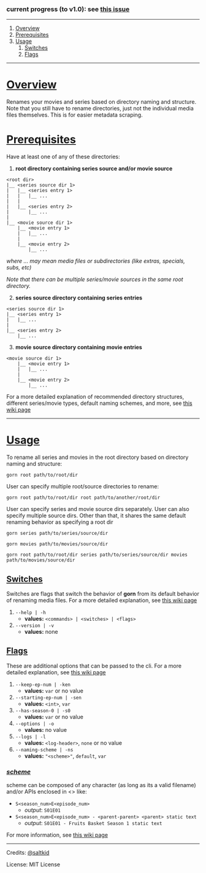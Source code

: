 ### current progress (to v1.0): see [this issue](https://github.com/saltkid/gorn/issues/1)
___
1. [Overview](#overview)
2. [Prerequisites](#prerequisites)
3. [Usage](#usage)
    1. [Switches](#switches)
    2. [Flags](#flags)
___ 
# [Overview](https://github.com/saltkid/gorn/wiki)
Renames your movies and series based on directory naming and structure. Note that you still have to rename directories, just not the individual media files themselves. This is for easier metadata scraping.

# [Prerequisites](https://github.com/saltkid/gorn/wiki/Directory-Structure)
Have at least one of any of these directories:
1. **root directory containing series source and/or movie source**
```
<root dir>
|__ <series source dir 1>
|   |__ <series entry 1>
|   |   |__ ...
|   |
|   |__ <series entry 2>
|       |__ ...
|
|__ <movie source dir 1>
    |__ <movie entry 1>
    |   |__ ...
    |
    |__ <movie entry 2>
        |__ ...

```
*where ... may mean media files or subdirectories (like extras, specials, subs, etc)*

*Note that there can be multiple series/movie sources in the same root directory.*

2. **series source directory containing series entries**
```
<series source dir 1>
|__ <series entry 1>
|   |__ ...
|
|__ <series entry 2>
    |__ ...
```
3. **movie source directory containing movie entries**
```
<movie source dir 1>
    |__ <movie entry 1>
    |   |__ ...
    |
    |__ <movie entry 2>
        |__ ...
```
For a more detailed explanation of recommended directory structures, different series/movie types, default naming schemes, and more, see [this wiki page](https://github.com/saltkid/gorn/wiki/Directory-Structure)
___
# [Usage](https://github.com/saltkid/gorn/wiki/Usage)
To rename all series and movies in the root directory based on directory naming and structure:
```
gorn root path/to/root/dir
```

User can specify multiple root/source directories to rename:
```
gorn root path/to/root/dir root path/to/another/root/dir
```

User can specify series and movie source dirs separately. User can also specify multiple source dirs. Other than that, it shares the same default renaming behavior as specifying a root dir
```
gorn series path/to/series/source/dir
```
```
gorn movies path/to/movies/source/dir
```
```
gorn root path/to/root/dir series path/to/series/source/dir movies path/to/movies/source/dir
```
## [Switches](https://github.com/saltkid/gorn/wiki/Usage#switches)
Switches are flags that switch the behavior of **gorn** from its default behavior of renaming media files. For a more detailed explanation, see [this wiki page](https://github.com/saltkid/gorn/wiki/Usage#switches)
1. `--help | -h`
    - **values:** `<commands> | <switches> | <flags>`
2. `--version | -v`
    - **values:** none
## [Flags](https://github.com/saltkid/gorn/wiki/Usage#optional-flags)
These are additional options that can be passed to the cli. For a more detailed explanation, see [this wiki page](https://github.com/saltkid/gorn/wiki/Usage#optional-flags)

1. `--keep-ep-num | -ken`
    - **values:** `var` or no value
2. `--starting-ep-num | -sen`
    - **values:** `<int>`, `var`
3. `--has-season-0 | -s0`
    - **values:** `var` or no value
4. `--options | -o`
    - **values:** no value
5.  `--logs | -l`
    - **values:** `<log-header>`, `none` or no value
6. `--naming-scheme | -ns`
    - **values:** `"<scheme>"`, `default`, `var`

### [*scheme*](https://github.com/saltkid/gorn/wiki/Usage#naming-scheme-apis)
scheme can be composed of any character (as long as its a valid filename) and/or APIs enclosed in <> like:
- `S<season_num>E<episode_num>`
    - *output*: `S01E01`
- `S<season_num>E<episode_num> - <parent-parent> <parent> static text` 
    - *output*: `S01E01 - Fruits Basket Season 1 static text`

For more information, see [this wiki page](https://github.com/saltkid/gorn/wiki/Usage#naming-scheme-apis)
___

Credits: [@saltkid](https://github.com/saltkid)

License: MIT License
